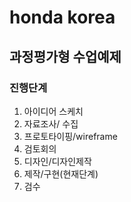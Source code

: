 # honda korea
## 과정평가형 수업예제
### 진행단계
1. 아이디어 스케치
2. 자료조사/ 수집
3. 프로토타이핑/wireframe
4. 검토회의
5. 디자인/디자인제작
6. 제작/구현(현재단계)
7. 검수